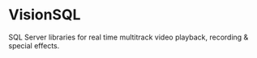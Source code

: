 # VisionSQL
SQL Server libraries for real time multitrack video playback, recording &amp; special effects. 
